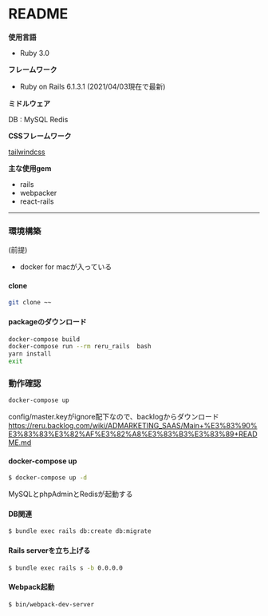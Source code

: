 # README

**使用言語**

- Ruby 3.0

**フレームワーク**

- Ruby on Rails 6.1.3.1 (2021/04/03現在で最新)

**ミドルウェア**

DB : MySQL
Redis

**CSSフレームワーク**

[tailwindcss](https://tailwindcss.com/docs)

**主な使用gem**

- rails
- webpacker
- react-rails

---

### 環境構築

(前提)
- docker for macが入っている



#### clone

```bash
git clone ~~
```
#### packageのダウンロード
```bash
docker-compose build
docker-compose run --rm reru_rails  bash
yarn install
exit
```
### 動作確認
```bash
docker-compose up
```
config/master.keyがignore配下なので、backlogからダウンロード
https://reru.backlog.com/wiki/ADMARKETING_SAAS/Main+%E3%83%90%E3%83%83%E3%82%AF%E3%82%A8%E3%83%B3%E3%83%89+README.md

#### docker-compose up

```bash
$ docker-compose up -d
```

MySQLとphpAdminとRedisが起動する

#### DB関連

```bash
$ bundle exec rails db:create db:migrate
```

#### Rails serverを立ち上げる

```bash
$ bundle exec rails s -b 0.0.0.0
```

#### Webpack起動

```bash
$ bin/webpack-dev-server
```



